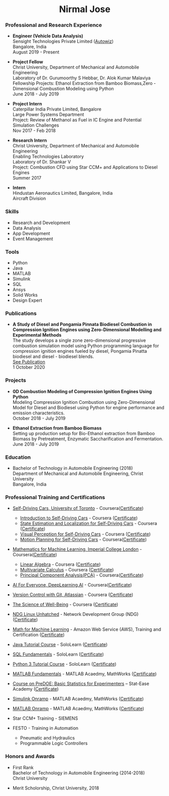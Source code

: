 # <center> Nirmal Jose

### Professional and Research Experience

- **Engineer (Vehicle Data Analysis)** <br/>
Sensight Technologies Private Limited ([Autowiz](https://autowiz.in/)) <br/>
Bangalore, India <br/>
August 2019 - Present

- **Project Fellow** <br/>
Christ University,
Department of Mechanical and Automobile Engineering <br/>
Laboratory of Dr. Gurumoorthy S Hebbar, Dr. Alok Kumar Malaviya <br/>
Fellowship Projects: Ethanol Extraction from Bamboo Biomass,Zero - Dimensional Combustion Modeling using Python <br/>
June 2018 - July 2019

- **Project Intern** <br/>
Caterpillar India Private Limited, Bangalore <br/>
Large Power Systems Department <br/>
Project: Review of Methanol as Fuel in IC Engine and Potential Simulation Challenges <br/>
Nov 2017 - Feb 2018

- **Research Intern** <br/>
Christ University,
Department of Mechanical and Automobile Engineering <br/>
Enabling Technologies Laboratory <br/>
Laboratory of Dr. Shankar V <br/>
Project: Combustion CFD using Star CCM+ and Applications to
Diesel Engines <br/>
Summer 2017

- **Intern** <br/>
Hindustan Aeronautics Limited, Bangalore, India <br/>
Aircraft Division


### Skills
- Research and Development
- Data Analysis
- App Development
- Event Management


### Tools
- Python
- Java
- MATLAB
- Simulink
- SQL
- Ansys
- Solid Works
- Design Expert


### Publications

- **A Study of Diesel and Pongamia Pinnata Biodiesel Combustion in Compression Ignition Engines using Zero-Dimensional Modelling and Experimental Methods** <br/>
The study develops a single zone zero-dimensional progressive combustion simulation model using Python programming language for compression ignition engines fueled by diesel, Pongamia Pinatta biodiesel and diesel - biodiesel blends. <br/>
[See Publication](https://doi.org/10.1080/01430750.2020.1831596) <br/>
1 October 2020

### Projects

- **0D Combustion Modeling of Compression Ignition Engines Using Python** <br/>
Modeling Compression Ignition Combustion using Zero-Dimensional Model for
Diesel and Biodiesel using Python for engine performance and emission
characteristics. <br/>
October 2018 - July 2019

- **Ethanol Extraction from Bamboo Biomass** <br/>
Setting up production setup for Bio-Ethanol extraction from Bamboo Biomass
by Pretreatment, Enzymatic Saccharification and Fermentation.<br/>
June 2018 - July 2019


### Education

- Bachelor of Technology in Automobile Engineering (2018)<br/> 
Department of Mechanical and Automobile Engineering, Christ University <br/> 
Bangalore, India


### Professional Training and Certifications

- [Self-Driving Cars, University of Toronto](https://www.coursera.org/specializations/self-driving-cars) - Coursera([Certificate](https://www.coursera.org/account/accomplishments/specialization/certificate/J7E6AZLL82F5))
    - [Introduction to Self-Driving Cars](https://www.coursera.org/learn/intro-self-driving-cars) - Coursera ([Certificate](https://coursera.org/share/4b1dc3b5bb7e68b9ad59919859135ce3))
    - [State Estimation and Localization for Self-Driving Cars](https://www.coursera.org/learn/state-estimation-localization-self-driving-cars) - Coursera ([Certificate](https://coursera.org/share/a7b2f5bffecdfd3ffd4037de208f111e))
    - [Visual Perception for Self-Driving Cars](https://www.coursera.org/learn/visual-perception-self-driving-cars) - Coursera ([Certificate](https://coursera.org/share/30e7109cf580baabd93e96a5b2e71d57))
    - [Motion Planning for Self-Driving Cars](https://www.coursera.org/learn/motion-planning-self-driving-cars) - Coursera([Certificate](https://coursera.org/share/aca021535943f5ba72fdaa5ee2a37d24))

- [Mathematics for Machine Learning, Imperial College London](https://www.coursera.org/specializations/mathematics-machine-learning) - Coursera([Certificate](https://www.coursera.org/account/accomplishments/specialization/certificate/HW6XUDKGESU3))
    - [Linear Algebra](https://www.coursera.org/learn/linear-algebra-machine-learning) - Coursera ([Certificate](https://coursera.org/share/700e4842e2dfec75bf2efe031647b41b))
    - [Multivariate Calculus](https://www.coursera.org/learn/multivariate-calculus-machine-learning) - Coursera ([Certificate](https://coursera.org/share/15de10bbc7fdc25001e280c820f1c3d0))
    - [Principal Component Analysis(PCA)](https://www.coursera.org/learn/pca-machine-learning) - Coursera([Certificate](https://coursera.org/share/807dd53ec882fd079142d23cfe32354e))
    
- [AI For Everyone, DeepLearning.AI](https://www.coursera.org/learn/ai-for-everyone) - Coursera([Certificate](https://coursera.org/share/29b3082ada5c62fabc798f142665187d))

- [Version Control with Git, Atlassian](https://www.coursera.org/learn/version-control-with-git) - Coursera ([Certificate](https://coursera.org/share/81ee649a7e278b378d95e45c1b124357))

- [The Science of Well-Being](https://www.coursera.org/learn/the-science-of-well-being) - Coursera ([Certificate](https://www.coursera.org/account/accomplishments/verify/M9U6CV6QYFEL?utm_source=link&utm_medium=certificate&utm_content=cert_image&utm_campaign=sharing_cta&utm_product=course))

- [NDG Linux Unhatched](https://www.netacad.com/courses/os-it/ndg-linux-unhatched) - Network Development Group (NDG) ([Certificate](https://drive.google.com/file/d/1hP0MXA7blp0JpKbx-2KzVHgYlbPpDYsU/view?usp=sharing))

- [Math for Machine Learning](https://www.aws.training/Details/eLearning?id=26597) - Amazon Web Service (AWS), Training and Certification ([Certificate](https://drive.google.com/file/d/1tYiSqiYuhHnrh4b9pSgdTL0SpNjle0bG/view?usp=sharing))

- [Java Tutorial Course](https://www.sololearn.com/Course/Java/) - SoloLearn ([Certificate](https://www.sololearn.com/Certificate/1068-10313707/pdf/))

- [SQL Fundamentals](https://www.sololearn.com/Course/SQL/) - SoloLearn ([Certificate](https://www.sololearn.com/Certificate/1060-10313707/pdf/))

- [Python 3 Tutorial Course](https://www.sololearn.com/Course/Python/) - SoloLearn ([Certificate](https://www.sololearn.com/Certificate/1073-10313707/pdf/))

- [MATLAB Fundamentals](https://in.mathworks.com/training-schedule/matlab-fundamentals?class_format=SPO&requestedDomain=) - MATLAB Acaedmy, MathWorks ([Certificate](https://matlabacademy.mathworks.com/progress/share/report.html?id=a6ee8da5-d15e-43dc-bf20-cb4c693a0ed1))

- [Course on PreDOE: Basic Statistics for Experimenters](https://www.statease.com/training/academy/predoe/) – Stat-Ease Academy ([Certificate](https://drive.google.com/file/d/1Qyubi_ANihKMuE8O_3QoJrtWAcYc3ew4/view?usp=sharing))

- [Simulink Onramp](https://in.mathworks.com/learn/tutorials/simulink-onramp.html) - MATLAB Acaedmy, MathWorks ([Certificate](https://matlabacademy.mathworks.com/progress/share/certificate.html?id=521a8eaf-46d6-4f40-bc38-773d7e1758dd))

- [MATLAB Onramp](https://in.mathworks.com/learn/tutorials/matlab-onramp.html) - MATLAB Acaedmy, MathWorks ([Certificate](https://matlabacademy.mathworks.com/progress/share/certificate.html?id=80e69295-14ec-4679-bcc1-79c005ab76df))

- Star CCM+ Training - SIEMENS

- FESTO - Training in Automation 
    - Pneumatic and Hydraulics
    - Programmable Logic Controllers

### Honors and Awards

- First Rank <br/>
Bachelor of Technology in Automobile Engineering (2014-2018) <br/>
Christ University

- Merit Scholorship, Christ University, 2018